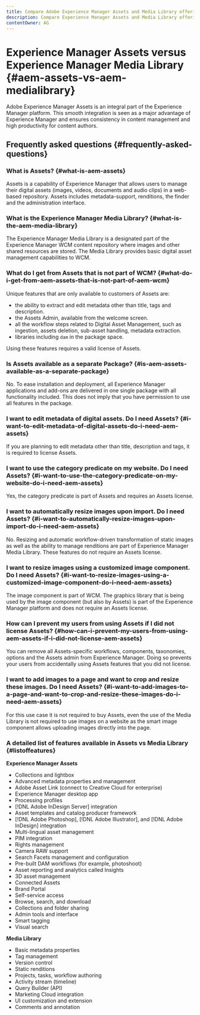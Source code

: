 ```yaml
---
title: Compare Adobe Experience Manager Assets and Media Library offering.
description: Compare Experience Manager Assets and Media Library offerings and know the differences.
contentOwner: AG
---
```


# Experience Manager Assets versus Experience Manager Media Library {#aem-assets-vs-aem-medialibrary}

Adobe Experience Manager Assets is an integral part of the Experience Manager platform. This smooth integration is seen as a major advantage of Experience Manager and ensures consistency in content management and high productivity for content authors.

## Frequently asked questions {#frequently-asked-questions}

### What is Assets? {#what-is-aem-assets}

Assets is a capability of Experience Manager that allows users to manage their digital assets (images, videos, documents and audio clips) in a web-based repository. Assets includes metadata-support, renditions, the finder and the administration interface.

### What is the Experience Manager Media Library? {#what-is-the-aem-media-library}

The Experience Manager Media Library is a designated part of the Experience Manager WCM content repository where images and other shared resources are stored. The Media Library provides basic digital asset management capabilities to WCM.

### What do I get from Assets that is not part of WCM? {#what-do-i-get-from-aem-assets-that-is-not-part-of-aem-wcm}

Unique features that are only available to customers of Assets are:

* the ability to extract and edit metadata other than title, tags and description.
* the Assets Admin, available from the welcome screen.
* all the workflow steps related to Digital Asset Management, such as ingestion, assets deletion, sub-asset handling, metadata extraction.
* libraries including `dam` in the package space.

Using these features requires a valid license of Assets.

### Is Assets available as a separate Package? {#is-aem-assets-available-as-a-separate-package}

No. To ease installation and deployment, all Experience Manager applications and add-ons are delivered in one single package with all functionality included. This does not imply that you have permission to use all features in the package.

### I want to edit metadata of digital assets. Do I need Assets? {#i-want-to-edit-metadata-of-digital-assets-do-i-need-aem-assets}

If you are planning to edit metadata other than title, description and tags, it is required to license Assets.

### I want to use the category predicate on my website. Do I need Assets? {#i-want-to-use-the-category-predicate-on-my-website-do-i-need-aem-assets}

Yes, the category predicate is part of Assets and requires an Assets license.

### I want to automatically resize images upon import. Do I need Assets? {#i-want-to-automatically-resize-images-upon-import-do-i-need-aem-assets}

No. Resizing and automatic workflow-driven transformation of static images as well as the ability to manage renditions are part of Experience Manager Media Library. These features do not require an Assets license.

### I want to resize images using a customized image component. Do I need Assets? {#i-want-to-resize-images-using-a-customized-image-component-do-i-need-aem-assets}

The image component is part of WCM. The graphics library that is being used by the image component (but also by Assets) is part of the Experience Manager platform and does not require an Assets license.

### How can I prevent my users from using Assets if I did not license Assets? {#how-can-i-prevent-my-users-from-using-aem-assets-if-i-did-not-license-aem-assets}

You can remove all Assets-specific workflows, components, taxonomies, options and the Assets admin from Experience Manager. Doing so prevents your users from accidentally using Assets features that you did not license.

### I want to add images to a page and want to crop and resize these images. Do I need Assets? {#i-want-to-add-images-to-a-page-and-want-to-crop-and-resize-these-images-do-i-need-aem-assets}

For this use case it is not required to buy Assets, even the use of the Media Library is not required to use images on a website as the smart image component allows uploading images directly into the page.

### A detailed list of features available in Assets vs Media Library {#listoffeatures}

**Experience Manager Assets**

* Collections and lightbox
* Advanced metadata properties and management
* Adobe Asset Link (connect to Creative Cloud for enterprise)
* Experience Manager desktop app
* Processing profiles
* [!DNL Adobe InDesign Server] integration
* Asset templates and catalog producer framework
* [!DNL Adobe Photoshop], [!DNL Adobe Illustrator], and [!DNL Adobe InDesign] integration
* Multi-lingual asset management
* PIM integration
* Rights management
* Camera RAW support
* Search Facets management and configuration
* Pre-built DAM workflows (for example, photoshoot)
* Asset reporting and analytics called Insights
* 3D asset management
* Connected Assets
* Brand Portal
* Self-service access
* Browse, search, and download
* Collections and folder sharing
* Admin tools and interface
* Smart tagging
* Visual search

**Media Library**

* Basic metadata properties
* Tag management
* Version control
* Static renditions
* Projects, tasks, workflow authoring
* Activity stream (timeline)
* Query Builder (API)
* Marketing Cloud integration
* UI customization and extension
* Comments and annotation

